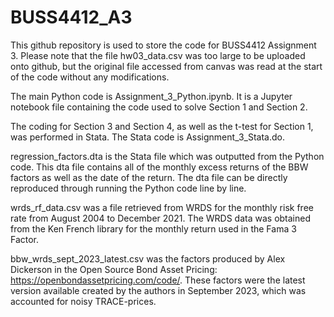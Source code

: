 # BUSS4412_A3

This github repository is used to store the code for BUSS4412 Assignment 3. Please note that the file hw03_data.csv was too large to be uploaded onto github, but the original file accessed from canvas was read at the start of the code without any modifications.

The main Python code is Assignment_3_Python.ipynb. It is a Jupyter notebook file containing the code used to solve Section 1 and Section 2.

The coding for Section 3 and Section 4, as well as the t-test for Section 1, was performed in Stata. The Stata code is Assignment_3_Stata.do.

regression_factors.dta is the Stata file which was outputted from the Python code. This dta file contains all of the monthly excess returns of the BBW factors as well as the date of the return. The dta file can be directly reproduced through running the Python code line by line.

wrds_rf_data.csv was a file retrieved from WRDS for the monthly risk free rate from August 2004 to December 2021. The WRDS data was obtained from the Ken French library for the monthly return used in the Fama 3 Factor.

bbw_wrds_sept_2023_latest.csv was the factors produced by Alex Dickerson in the Open Source Bond Asset Pricing: https://openbondassetpricing.com/code/. These factors were the latest version available created by the authors in September 2023, which was accounted for noisy TRACE-prices.
